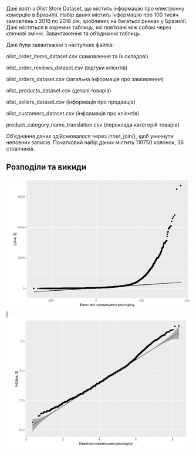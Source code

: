 Дані взяті з Olist Store Dataset, що містить інформацію про електронну комерцію в Бразилії. Набір даних містить інформацію про 100 тисяч замовлень з 2016 по 2018 рік, зроблених на багатьох ринках у Бразилії. Дані містяться в окремих таблиць, які пов’язані між собою через ключові змінні. 
Завантаження та об’єднання таблиць

Дані були завантажені з наступних файлів:

olist_order_items_dataset.csv (замовлення та їх складові)

olist_order_reviews_dataset.csv (відгуки клієнтів)

olist_orders_dataset.csv (загальна інформація про замовлення)

olist_products_dataset.csv (деталі товарів)

olist_sellers_dataset.csv (інформація про продавців)

olist_customers_dataset.csv (інформація про клієнтів)

product_category_name_translation.csv (переклади категорій товарів)

Об’єднання даних здійснювалося через inner_join(), щоб уникнути неповних записів. Початковий набір даних містить 110750 колонок, 36 стовпчиків.

## Розподіли та викиди
![Ціна товару](graphs/ціна.png) | ![Лог ціни товару](graphs/лог_ціни.png) 
